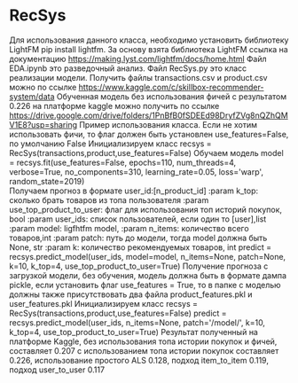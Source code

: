 # RecSys
Для использования данного класса, необходимо установить библиотеку LightFM pip install lightfm.
За основу взята библиотека LightFM ссылка на документацию https://making.lyst.com/lightfm/docs/home.html
Файл EDA.ipynb это разведочный анализ.
Файл RecSys.py это класс реализации модели.
Получить файлы transactions.csv и product.csv можно по ссылке https://www.kaggle.com/c/skillbox-recommender-system/data
Обученная модель без использования фичей с результатом 0.226 на платформе kaggle можно получить по ссылке https://drive.google.com/drive/folders/1PnBfB0fSDEEd98DryfZVg8nQZhQMV1E8?usp=sharing
Пример использования класса.
Если не хотим использовать фичи, то флаг должен быть установлен use_features=False, по умолчанию False
Инициализируем класс
recsys = RecSys(transactions,product,use_features=False)
Обучаем модель
model = recsys.fit(use_features=False, epochs=110, num_threads=4, verbose=True, no_components=310,
                  learning_rate=0.05, loss='warp', random_state=2019)                
Получаем прогноз в формате user_id:[n_product_id]
:param k_top: сколько брать товаров из топа пользователя
:param use_top_product_to_user: флаг для использования топ историй покупок, bool
:param user_ids: список пользователей, если один то [user],list
:param model: ligfhtfm model,
:param n_items: количество всего товаров,int
:param patch: путь до модели, тогда model должна быть None, str
:param k: количество рекомендуемых товаров, int
predict = recsys.predict_model(user_ids, model=model, n_items=None, patch=None, k=10, k_top=4, use_top_product_to_user=True)
Получение прогноза с загрузкой модели, без обучения, модель должна быть в формате дампа pickle, если установить флаг use_features = True, то в папке с моделью должны также присутствовать два файла product_features.pkl и user_features.pkl 
Инициализируем класс
recsys = RecSys(transactions,product,use_features=False)
predict = recsys.predict_model(user_ids, n_items=None, patch='/model/', k=10, k_top=4, use_top_product_to_user=True)
Результат полученный на платформе Kaggle, без использования топа истории покупок и фичей, составляет 0.207 с использованием топа истории покупок составляет 0.226, использование простого ALS 0.128, подход item_to_item 0.119, подход user_to_user 0.117
